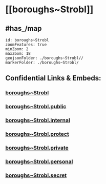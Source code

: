 # [[boroughs~Strobl]] 


## #has_/map  



```leaflet
id: boroughs~Strobl
zoomFeatures: true 
minZoom: 2 
maxZoom: 18
geojsonFolder: ./boroughs~Strobl//
markerFolder: ./boroughs~Strobl/
```


## Confidential Links & Embeds: 

### [boroughs~Strobl](/_Standards/Earth/Continent/Europe/Europe~Central/Austria/Austrias_States/Salzburg,State/counties~Salzburg/Salzburg/cities~Salzburg/Strobl/boroughs~Strobl.md) 

### [boroughs~Strobl.public](/_public/Earth/Continent/Europe/Europe~Central/Austria/Austrias_States/Salzburg,State/counties~Salzburg/Salzburg/cities~Salzburg/Strobl/boroughs~Strobl.public.md) 

### [boroughs~Strobl.internal](/_internal/Earth/Continent/Europe/Europe~Central/Austria/Austrias_States/Salzburg,State/counties~Salzburg/Salzburg/cities~Salzburg/Strobl/boroughs~Strobl.internal.md) 

### [boroughs~Strobl.protect](/_protect/Earth/Continent/Europe/Europe~Central/Austria/Austrias_States/Salzburg,State/counties~Salzburg/Salzburg/cities~Salzburg/Strobl/boroughs~Strobl.protect.md) 

### [boroughs~Strobl.private](/_private/Earth/Continent/Europe/Europe~Central/Austria/Austrias_States/Salzburg,State/counties~Salzburg/Salzburg/cities~Salzburg/Strobl/boroughs~Strobl.private.md) 

### [boroughs~Strobl.personal](/_personal/Earth/Continent/Europe/Europe~Central/Austria/Austrias_States/Salzburg,State/counties~Salzburg/Salzburg/cities~Salzburg/Strobl/boroughs~Strobl.personal.md) 

### [boroughs~Strobl.secret](/_secret/Earth/Continent/Europe/Europe~Central/Austria/Austrias_States/Salzburg,State/counties~Salzburg/Salzburg/cities~Salzburg/Strobl/boroughs~Strobl.secret.md)


